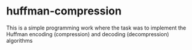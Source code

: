 # huffman-compression
This is a simple programming work where the task was to implement the Huffman encoding (compression) and decoding (decompression) algorithms
